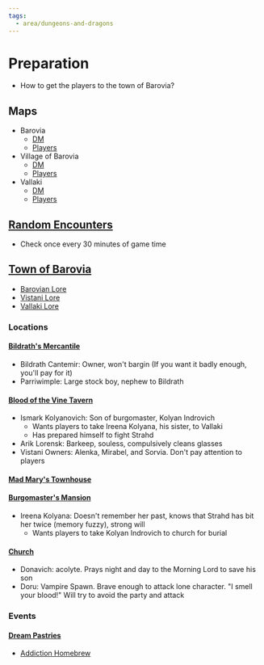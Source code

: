 ```yaml
---
tags: 
  - area/dungeons-and-dragons
---
```

# Preparation
- How to get the players to the town of Barovia?

## Maps
- Barovia
	- [DM](https://5etools.mysmarthome.space/img/adventure/CoS/007-001.jpg)
	- [Players](https://5etools.mysmarthome.space/img/adventure/CoS/008-cos201.jpg)
- Village of Barovia
	- [DM](https://5etools.mysmarthome.space/img/adventure/CoS/013-003.jpg)
	- [Players](https://5etools.mysmarthome.space/img/adventure/CoS/014-cos301.jpg)
- Vallaki
	- [DM](https://5etools.mysmarthome.space/img/adventure/CoS/047-013.jpg)
	- [Players](https://5etools.mysmarthome.space/img/adventure/CoS/048-cos05-02-player.jpg)

## [Random Encounters](https://5etools.mysmarthome.space/adventure.html#cos,3,random%20encounters,0)
- Check once every 30 minutes of game time

## [Town of Barovia](https://5etools.mysmarthome.space/adventure.html#cos,4,chapter%203%3a%20the%20village%20of%20barovia,0)
- [Barovian Lore](https://5etools.mysmarthome.space/adventure.html#cos,3,barovian%20lore,0)
- [Vistani Lore](https://5etools.mysmarthome.space/adventure.html#cos,3,vistani%20lore,0)
- [Vallaki Lore](https://5etools.mysmarthome.space/adventure.html#cos,6,vallaki%20lore,0)

### Locations
#### [Bildrath's Mercantile](https://5etools.mysmarthome.space/adventure.html#cos,4,e1.%20bildrath's%20mercantile)
- Bildrath Cantemir: Owner, won't bargin (If you want it badly enough, you'll pay for it)
- Parriwimple: Large stock boy, nephew to Bildrath
#### [Blood of the Vine Tavern](https://5etools.mysmarthome.space/adventure.html#cos,4,e2.%20blood%20of%20the%20vine%20tavern,0)
- Ismark Kolyanovich: Son of burgomaster, Kolyan Indrovich
	- Wants players to take Ireena Kolyana, his sister, to Vallaki
	- Has prepared himself to fight Strahd
- Arik Lorensk: Barkeep, souless, compulsively cleans glasses
- Vistani Owners: Alenka, Mirabel, and Sorvia. Don't pay attention to players
#### [Mad Mary's Townhouse](https://5etools.mysmarthome.space/adventure.html#cos,4,e3.%20mad%20mary's%20townhouse,0)
#### [Burgomaster's Mansion](https://5etools.mysmarthome.space/adventure.html#cos,4,e4.%20burgomaster's%20mansion)
- Ireena Kolyana: Doesn't remember her past, knows that Strahd has bit her twice (memory fuzzy), strong will
	- Wants players to take Kolyan Indrovich to church for burial
#### [Church](https://5etools.mysmarthome.space/adventure.html#cos,4,e5.%20church,0)
- Donavich: acolyte. Prays night and day to the Morning Lord to save his son
- Doru: Vampire Spawn. Brave enough to attack lone character. "I smell your blood!" Will try to avoid the party and attack 

### Events
#### [Dream Pastries](https://5etools.mysmarthome.space/adventure.html#cos,4,dream%20pastries,0)
- [Addiction Homebrew](https://homebrewery.naturalcrit.com/share/r1-q3tL4LH)
